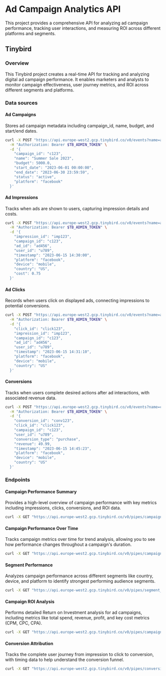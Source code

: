 
# Ad Campaign Analytics API

This project provides a comprehensive API for analyzing ad campaign performance, tracking user interactions, and measuring ROI across different platforms and segments.

## Tinybird

### Overview

This Tinybird project creates a real-time API for tracking and analyzing digital ad campaign performance. It enables marketers and analysts to monitor campaign effectiveness, user journey metrics, and ROI across different segments and platforms.

### Data sources

#### Ad Campaigns

Stores ad campaign metadata including campaign_id, name, budget, and start/end dates.

```bash
curl -X POST "https://api.europe-west2.gcp.tinybird.co/v0/events?name=ad_campaigns" \
  -H "Authorization: Bearer $TB_ADMIN_TOKEN" \
  -d '{
    "campaign_id": "c123",
    "name": "Summer Sale 2023",
    "budget": 5000.0,
    "start_date": "2023-06-01 00:00:00",
    "end_date": "2023-06-30 23:59:59",
    "status": "active",
    "platform": "facebook"
  }'
```

#### Ad Impressions

Tracks when ads are shown to users, capturing impression details and costs.

```bash
curl -X POST "https://api.europe-west2.gcp.tinybird.co/v0/events?name=ad_impressions" \
  -H "Authorization: Bearer $TB_ADMIN_TOKEN" \
  -d '{
    "impression_id": "imp123",
    "campaign_id": "c123",
    "ad_id": "ad456",
    "user_id": "u789",
    "timestamp": "2023-06-15 14:30:00",
    "platform": "facebook",
    "device": "mobile",
    "country": "US",
    "cost": 0.75
  }'
```

#### Ad Clicks

Records when users click on displayed ads, connecting impressions to potential conversions.

```bash
curl -X POST "https://api.europe-west2.gcp.tinybird.co/v0/events?name=ad_clicks" \
  -H "Authorization: Bearer $TB_ADMIN_TOKEN" \
  -d '{
    "click_id": "click123",
    "impression_id": "imp123",
    "campaign_id": "c123",
    "ad_id": "ad456",
    "user_id": "u789",
    "timestamp": "2023-06-15 14:31:10",
    "platform": "facebook",
    "device": "mobile",
    "country": "US"
  }'
```

#### Conversions

Tracks when users complete desired actions after ad interactions, with associated revenue data.

```bash
curl -X POST "https://api.europe-west2.gcp.tinybird.co/v0/events?name=conversions" \
  -H "Authorization: Bearer $TB_ADMIN_TOKEN" \
  -d '{
    "conversion_id": "conv123",
    "click_id": "click123",
    "campaign_id": "c123",
    "user_id": "u789",
    "conversion_type": "purchase",
    "revenue": 49.99,
    "timestamp": "2023-06-15 14:45:23",
    "platform": "facebook",
    "device": "mobile",
    "country": "US"
  }'
```

### Endpoints

#### Campaign Performance Summary

Provides a high-level overview of campaign performance with key metrics including impressions, clicks, conversions, and ROI data.

```bash
curl -X GET "https://api.europe-west2.gcp.tinybird.co/v0/pipes/campaign_performance_summary.json?token=$TB_ADMIN_TOKEN&campaign_id=c123&platform=facebook&status=active&start_date=2023-06-01%2000:00:00&end_date=2023-06-30%2023:59:59"
```

#### Campaign Performance Over Time

Tracks campaign metrics over time for trend analysis, allowing you to see how performance changes throughout a campaign's duration.

```bash
curl -X GET "https://api.europe-west2.gcp.tinybird.co/v0/pipes/campaign_performance_over_time.json?token=$TB_ADMIN_TOKEN&campaign_id=c123&platform=facebook&start_date=2023-06-01&end_date=2023-06-30"
```

#### Segment Performance

Analyzes campaign performance across different segments like country, device, and platform to identify strongest performing audience segments.

```bash
curl -X GET "https://api.europe-west2.gcp.tinybird.co/v0/pipes/segment_performance.json?token=$TB_ADMIN_TOKEN&campaign_id=c123&segment_by=device&start_date=2023-06-01%2000:00:00&end_date=2023-06-30%2023:59:59"
```

#### Campaign ROI Analysis

Performs detailed Return on Investment analysis for ad campaigns, including metrics like total spend, revenue, profit, and key cost metrics (CPM, CPC, CPA).

```bash
curl -X GET "https://api.europe-west2.gcp.tinybird.co/v0/pipes/campaign_roi_analysis.json?token=$TB_ADMIN_TOKEN&campaign_id=c123&platform=facebook&start_date=2023-06-01%2000:00:00&end_date=2023-06-30%2023:59:59"
```

#### Conversion Attribution

Tracks the complete user journey from impression to click to conversion, with timing data to help understand the conversion funnel.

```bash
curl -X GET "https://api.europe-west2.gcp.tinybird.co/v0/pipes/conversion_attribution.json?token=$TB_ADMIN_TOKEN&campaign_id=c123&conversion_type=purchase&country=US&start_date=2023-06-01%2000:00:00&end_date=2023-06-30%2023:59:59"
```
